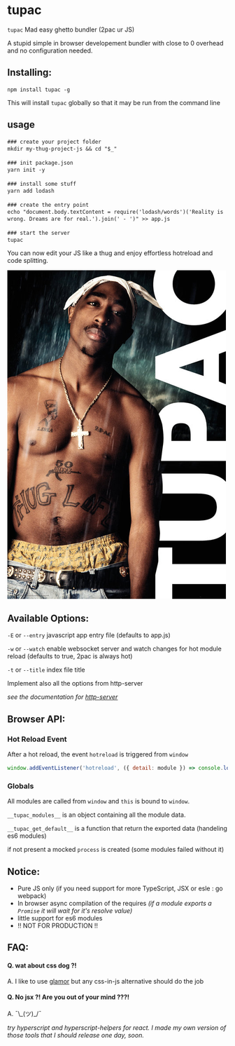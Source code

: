 # tupac
`tupac` Mad easy ghetto bundler (2pac ur JS)

A stupid simple in browser developement bundler with close to 0 overhead and no configuration needed.


## Installing:
```shell
npm install tupac -g
```
This will install `tupac` globally so that it may be run from the command line

## usage
```shell
### create your project folder
mkdir my-thug-project-js && cd "$_"

### init package.json
yarn init -y

### install some stuff
yarn add lodash

### create the entry point
echo "document.body.textContent = require('lodash/words')('Reality is wrong. Dreams are for real.').join(' - ')" >> app.js

### start the server
tupac
```
You can now edit your JS like a thug and enjoy effortless hotreload and code splitting.

![](https://github.com/kigiri/tupac/raw/master/poster.jpg)


## Available Options:
`-E` or `--entry` javascript app entry file (defaults to app.js)

`-w` or `--watch` enable websocket server and watch changes for hot module reload (defaults to true, 2pac is always hot)

`-t` or `--title` index file title

Implement also all the options from http-server

*see the documentation for [http-server](https://github.com/indexzero/http-server)*

## Browser API:
### Hot Reload Event
After a hot reload, the event `hotreload` is triggered from `window`
```javascript
window.addEventListener('hotreload', ({ detail: module }) => console.log(module))
```

### Globals
All modules are called from `window` and `this` is bound to `window`.

`__tupac_modules__` is an object containing all the module data.

`__tupac_get_default__` is a function that return the exported data (handeling es6 modules)

if not present a mocked `process` is created (some modules failed without it)

## Notice:
  - Pure JS only (if you need support for more TypeScript, JSX or esle : go webpack)
  - In browser async compilation of the requires *(if a module exports a `Promise` it will wait for it's resolve value)*
  - little support for es6 modules 
  - !! NOT FOR PRODUCTION !!

## FAQ:
#### Q. wat about css dog ?!
A. I like to use [glamor](https://github.com/threepointone/glamor) but any css-in-js alternative should do the job

#### Q. No jsx ?! Are you out of your mind ???!
A. ¯\\\_(ツ)\_/¯

*try hyperscript and hyperscript-helpers for react. I made my own version of those tools that I should release one day, soon.*
